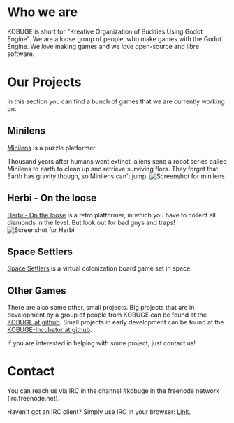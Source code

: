 # Who we are

KOBUGE is short for "Kreative Organization of Buddies Using Godot Engine". We are a loose group of people, who make games with the Godot Engine. We love making games and we love open-source and libre software.

# Our Projects
In this section you can find a bunch of games that we are currently working on.

## Minilens
[Minilens](http://kobuge-games.github.io/minilens/ ) is a puzzle platformer.

Thousand years after humans went extinct, aliens send a robot series called Minilens to earth to clean up and retrieve surviving flora. They forget that Earth has gravity though, so Minilens can't jump.
![Screenshot for minilens](http://kobuge-games.github.io/minilens/images/screenshots/1.png)

## Herbi - On the loose
[Herbi - On the loose](http://kobuge-games.github.io/Herbi/ ) is a retro platformer, in which you have to collect all diamonds in the level. But look out for bad guys and traps!
![Screenshot for Herbi](http://kobuge-games.github.io/Herbi/images/ss2.jpg)

## Space Settlers 
[Space Settlers](https://github.com/KOBUGE-Games/space-settlers) is a virtual colonization board game set in space.

## Other Games
There are also some other, small projects.
Big projects that are in development by a group of people from KOBUGE can be found at the [KOBUGE at github](https://github.com/kobuge-games).
Small projects in early development can be found at the [KOBUGE-Incubator at github](https://github.com/KOBUGE-Incubator).

If you are interested in helping with some project, just contact us!

# Contact

You can reach us via IRC in the channel #kobuge in the freenode network (irc.freenode.net).

Haven't got an IRC client? Simply use IRC in your browser: [Link](http://webchat.freenode.net/?channels=kobuge).
